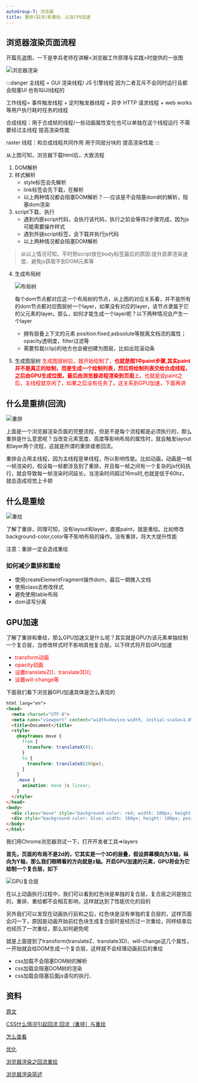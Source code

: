 ```yaml
---
autoGroup-7: 浏览器
title: 重排(回流)和重绘，以及CPU加速
---
```


## 浏览器渲染页面流程
开篇先盗图，一下是李兵老师在讲解&lt;浏览器工作原理与实践&gt;时提供的一张图

![浏览器渲染](./images/303907a791f847f7929f78ffc5bf7e6a_tplv-k3u1fbpfcp-watermark.jpg)

:::danger
主线程 = GUI 渲染线程/ JS 引擎线程 因为二者互斥不会同时运行且都会阻塞UI 也有叫UI线程的

工作线程= 事件触发线程 + 定时触发器线程 + 异步 HTTP 请求线程 + web works 等用户执行耗时任务的线程

合成线程：用于合成帧的线程/一些动画属性变化也可以单独在这个线程运行 不需要经过主线程 提高渲染性能

raster 线程：和合成线程共同作用 用于同层分块的 提高渲染性能
:::

从上图可知，浏览器下载html后，大致流程
1. DOM解析
2. 样式解析
    - style标签会先解析
    - link标签会先下载，在解析
    - 以上两种情况都会阻塞DOM解析？---应该是不会阻塞dom树的解析，阻塞dom渲染
3. script下载、执行
    - 遇到内嵌script代码，会执行该代码，执行之前会等待2步骤完成，因为js可能需要操作样式
    - 遇到外链script标签，会下载并执行js代码
    - 以上两种情况都会阻塞DOM解析

> 从以上情况可知，平时把script放在body标签最后的原因:提升首屏渲染速度、避免js获取不到DOM元素等

4. 生成布局树

    ![布局树](./images/79b4ce72af624d77a5918a8482193101_tplv-k3u1fbpfcp-watermark.jpg)

    每个dom节点都对应这一个布局树的节点，从上图的对应关系看，并不是所有的dom节点都对应图层树一个layer，如果没有对应的layer，该节点隶属于它的父元素的layer。那么，如何才能生成一个layer呢？以下两种情况会产生一个layer
    - 拥有层叠上下文的元素
        position:fixed,asbsolute等脱离文档流的属性；opacity透明度，filter过滤等
    - 需要剪裁(clip)的地方也会被创建为图层，比如出现滚动条

5. 生成图层树
    <span style="color: red">生成图层树后，就开始绘制了，**也就是图1中paint步骤,其实paint并不是真正的绘制，而是生成一个绘制列表，然后将绘制列表交给合成线程，之后由GPU生成位图，最后由浏览器进程渲染到页面**上。也就是说paint之后，主线程就空闲了，如果之后没有任务了。这关系到GPU加速，下面再讲</span>

## 什么是重排(回流)

![重排](./images/e58900866bf64abd960921cad24f4ac6_tplv-k3u1fbpfcp-watermark.jpg)

上面是一个浏览器渲染页面的完整流程，但是不是每个流程都是必须执行的，那么重排是什么意思呢？当改变元素宽度、高度等影响布局的属性时，就会触发layout和layer两个流程，这就是所谓的重排或者回流。

重排会占用主线程，因为主线程是单线程，所以影响性能。比如动画，动画是一帧一帧渲染的，假设每一帧都涉及到了重排，并且每一帧之间有一个复杂的js代码执行，就会导致每一帧渲染时间延长，当渲染时间超过16ms时,也就是低于60hz，就会造成视觉上卡顿

## 什么是重绘

![重绘](./images/51aad9cf25e642de9f782e4ff4975422_tplv-k3u1fbpfcp-watermark.jpg)

了解了重排，同理可知，没有layout和layer，直接paint，就是重绘。比如修改background-color,color等不影响布局的操作。没有重排，将大大提升性能

注意：重排一定会造成重绘

### 如何减少重排和重绘
- 使用createElementFragment操作dom，最后一期推入文档
- 使用class去修改样式
- 避免使用table布局
- dom读写分离

## GPU加速

了解了重排和重绘，那么GPU加速又是什么呢？其实就是GPU为该元素单独绘制一个复合层，当修改样式时不影响其他复合层。以下样式将开启GPU加速

- <span style="color: red">transform动画</span>
- <span style="color: red">opacity动画</span>
- <span style="color: red">设置translateZ()、translate3D();</span>
- <span style="color: red">设置will-change等</span>

下面我们看下浏览器GPU加速具体是怎么表现的
```html
html lang="en">
<head>
  <meta charset="UTF-8">
  <meta name="viewport" content="width=device-width, initial-scale=1.0">
  <title>Document</title>
  <style>
    @keyframes move {
      from {
        transform: translateX(0);
      }
      to {
        transform: translateX(200px);
      }
    }
    .move {
      animation: move 3s linear;
    }
  </style>
</head>
<body>
  <div class="move" style="background-color: red; width: 100px; height: 100px; position: absolute; z-index: 2;"></div>
  <div style="background-color: blue; width: 100px; height: 100px; position: absolute; z-index: 1; left: 40px;"></div>
</body>
</html>
```
我们用Chrome浏览器测试一下，打开开发者工具=>layers

**首先，页面的布局不是2d的，它其实是一个3D的层叠，假设屏幕横向为X轴，纵向为Y轴，那么我们眼睛看的方向就是z轴。开启GPU加速的元素，GPU将会为它绘制一个复合层，如下**

![GPU复合层](./images/2019-03-21-06.jpg)

在以上动画执行过程中，我们可以看到红色块是单独的复合层，复合层之间是独立的，重排、重绘都不会相互影响，这样就达到了性能优化的目的

另外我们可以发现在动画执行前和之后，红色块是没有单独的复合层的，这样页面会闪一下，原因是动画开始前红色块生成复合层时是经历过一次重绘，同样结束后也经历了一次重绘，那么如何避免呢

就是上面提到了transform(translateZ、translate3D)、will-change这几个属性，一开始就会给DOM生成一个复合层，这样就不会经理动画前后的重绘

- css加载不会阻塞DOM树的解析
- css加载会阻塞DOM树的渲染
- css加载会阻塞后面js语句的执行、

## 资料
[原文](https://juejin.cn/post/6868906622774935565)

[CSS什么情况引起回流,回流（重排）与重绘](https://blog.csdn.net/weixin_42301080/article/details/119368348)

[怎么查看](https://www.jianshu.com/p/e1839e06ec8a)

[优化](https://www.pianshen.com/article/94631124156/)

[浏览器渲染之回流重绘](https://mp.weixin.qq.com/s/O0poI3y62W0vO8Z858lY4Q)

[浏览器渲染简述](https://segmentfault.com/a/1190000014733203)